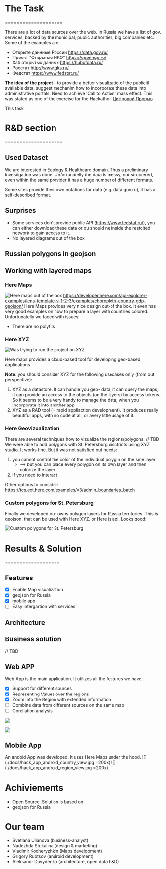 # The Task
====================

There are a lot of data sources over the web. In Russia we have a list of gov. services, backed by the municipal, public authorities, big companies etc.
Some of the examples are:
 - Открыте даннные России https://data.gov.ru/
 - Проект "Открытые НКО" https://openngo.ru/
 - Хаб открытых данных https://hubofdata.ru/
 - Росстат http://www.gks.ru/
 - Федстат https://www.fedstat.ru/


**The idea of the project** - to provide a better visualizatio of the publicitl available data, suggest mechanim how to incorporate these data into administrative portals. Need to achieve 'Call to Action' mass effect. This was stated as one of the exercise for the Hackathon [Цифровой Прорыв](https://xn--b1aaqfxbbhefb3bya5f.xn--p1ai/)

This task 


# R&D section
====================

## Used Dataset
We are interested in Ecology & Healthcare domain.
Thus a preliminary investigation was done. Unfortunatelly the data is messy, not structered, even within the same provider it has a huge number of different formats.

Some sites provide their own notations for data (e.g. data.gov.ru), it has a self-described format.

## Surprises
 - Some services don't provide public API (https://www.fedstat.ru/), you can either download these data or ou should ne inside the restcited network to gain access to it.
 - No layered diagrams out of the box

## Russian polygons in geojson

## Working with layered maps

### Here Maps

![Here maps out of the box](./docs/here_maps_visualize_overcountry.png)
https://developer.here.com/api-explorer-examples/lens-template-v-1-2-3/examples/choropleth-country-gdp-geojson/
Here Maps provides very nice design out-of the box. It even has very good examples on how to prepare a layer with countries colored. Unfortunatelly we faced with issues:
 - There are no polyfils


### Here XYZ

![Was trying to run the project on XYZ](./docs/here_xyz_projects.png)

Here maps provides a cloud-based tool for developing geo-based applications

**Note**: you should consider XYZ for the following usecases only (from out perspective):
 1. XYZ as a datastore. It can handle you geo- data, it can query the maps, it can provide an access to the objects (on the layers) by access tokens. So it seems to be a very handy to manage the data, when you incorporate it into another app
 2. XYZ as a RAD tool (= rapid appliaction development). It produces really beautiful apps, with no code at all, or avery little usage of it.

### Here Geovizualization
There are several techniques how to vizualize the regions/polygons.
// TBD
We were able to add polygons with St. Petersburg disctricts using XYZ studio. It works fine. But it was not satisfied out needs:
 1. you cannot control the color of the individual polygin on the sme layer
    - --> but you can place every polygon on its own layer and then colorize the layer
 2. if you need to interact 

Other options to consider: https://tcs.ext.here.com/examples/v3/admin_boundaries_batch

### Custom polygons for St. Petersburg
Finally we developed our owns polygon layers for Russia territories. This is geojson, that can be used with Here XYZ, or Here js api.
Looks good:

![Custom polygons for St. Petersburg](./docs/here_xyz_spb_districts.png)


# Results & Solution
===================

## Features
 - [x] Enable Map visualization
 - [x] geojson for Russia
 - [x] mobile app
 - [ ] Easy intergartion with services

## Architecture

## Business solution
// TBD

## Web APP

Web App is the main application. It utilizes all the features we have:
 - [x] Support for different sources
 - [x] Representing Values over the regions
 - [x] Zoom into the Region with extended information
 - [ ] Combine data from different sources on the same map
 - [ ] Corellation analysis

![](./docs/hack_app_country_view.png)

![](./docs/hack_app_region_view.png)

## Mobile App

An andoid App  was developed. It uses Here Maps under the hood.
![](./docs/hack_app_android_country_view.jpg =200x) ![](./docs/hack_app_android_region_view.jpg =200x)


# Achiviements
 - Open Source. Solution is based on 
 - geojson for Russia 

# Our team
 - Svetlana Ulianova (business-analyst)
 - Nadezhda Stukalina (design & marketing)
 - Vladimir Kocheryzhkin (Maps development)
 - Grigory Rubtsov (android development)
 - Aleksandr Davydenko (architecture,  open data R&D)
